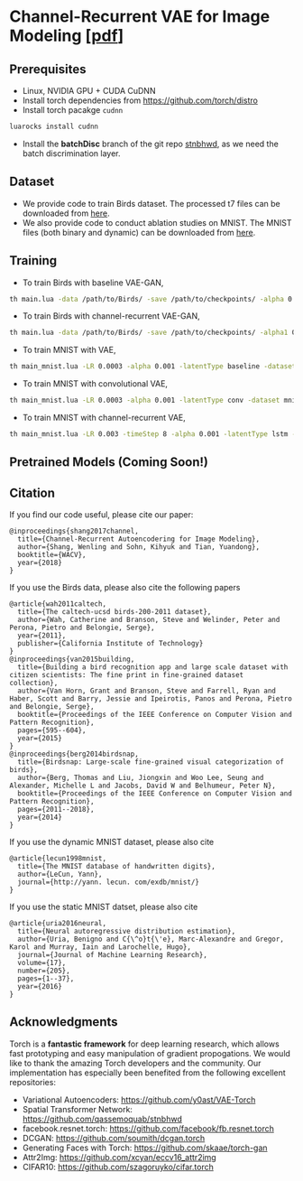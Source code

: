# Channel-Recurrent VAE for Image Modeling [[pdf](https://arxiv.org/pdf/1706.03729.pdf)]
## Prerequisites
  - Linux, NVIDIA GPU + CUDA CuDNN 
  - Install torch dependencies from https://github.com/torch/distro
  - Install torch pacakge `cudnn`
```bash
luarocks install cudnn
```
  - Install the **batchDisc** branch of the git repo [stnbhwd](https://github.com/qassemoquab/stnbhwd/tree/batchDisc), as we need the batch discrimination layer. 

## Dataset
  - We provide code to train Birds dataset. The processed t7 files can be downloaded from [here](https://surfdrive.surf.nl/files/index.php/s/MeQvGwtRGf3W6e8).
  - We also provide code to conduct ablation studies on MNIST. The MNIST files (both binary and dynamic) can be downloaded from [here](https://surfdrive.surf.nl/files/index.php/s/MeQvGwtRGf1W6e8).

## Training 
  - To train Birds with baseline VAE-GAN, 
```bash
th main.lua -data /path/to/Birds/ -save /path/to/checkpoints/ -alpha 0.0002 -beta 0.05 -LR 0.0003 -eps 1e-6 -mom 0.9 -step 60 -manualSeed 1196
``` 
  - To train Birds with channel-recurrent VAE-GAN,
```bash
th main.lua -data /path/to/Birds/ -save /path/to/checkpoints/ -alpha1 0.0003 -alpha2 0.0002 -beta 0.0125 -LR 0.0003 -kappa 0.02 -latentType lstm -eps 1e-6 -mom 0.9 -step 60 -manualSeed 96
```
  - To train MNIST with VAE, 
```bash
th main_mnist.lua -LR 0.0003 -alpha 0.001 -latentType baseline -dataset mnist_28x28 -baseChannels 32 -nEpochs 200 -eps 1e-5 -mom 0.1 -step 50 -save /path/to/save/ -dynamicMNIST /path/to/dynamics/mnist/ -binaryMNIST /path/to/binary/mnist/
```
  - To train MNIST with convolutional VAE, 
```bash
th main_mnist.lua -LR 0.0003 -alpha 0.001 -latentType conv -dataset mnist_28x28 -baseChannels 32 -nEpochs 200 -eps 1e-5 -mom 0.1 -step 50 -save /path/to/save/ -dynamicMNIST /path/to/dynamics/mnist/ -binaryMNIST /path/to/binary/mnist/
```
  - To train MNIST with channel-recurrent VAE,
```bash
th main_mnist.lua -LR 0.003 -timeStep 8 -alpha 0.001 -latentType lstm -dataset mnist_28x28 -baseChannels 32 -nEpochs 200 -eps 1e-5 -mom 0.1 -step 50 -save /path/to/save/ -dynamicMNIST /path/to/dynamics/mnist/ -binaryMNIST /path/to/binayr/mnist/
```

## Pretrained Models (Coming Soon!)


## Citation
If you find our code useful, please cite our paper:
```
@inproceedings{shang2017channel,
  title={Channel-Recurrent Autoencodering for Image Modeling},
  author={Shang, Wenling and Sohn, Kihyuk and Tian, Yuandong},
  booktitle={WACV},
  year={2018}
}
```
If you use the Birds data, please also cite the following papers
```
@article{wah2011caltech,
  title={The caltech-ucsd birds-200-2011 dataset},
  author={Wah, Catherine and Branson, Steve and Welinder, Peter and Perona, Pietro and Belongie, Serge},
  year={2011},
  publisher={California Institute of Technology}
}
@inproceedings{van2015building,
  title={Building a bird recognition app and large scale dataset with citizen scientists: The fine print in fine-grained dataset collection},
  author={Van Horn, Grant and Branson, Steve and Farrell, Ryan and Haber, Scott and Barry, Jessie and Ipeirotis, Panos and Perona, Pietro and Belongie, Serge},
  booktitle={Proceedings of the IEEE Conference on Computer Vision and Pattern Recognition},
  pages={595--604},
  year={2015}
}
@inproceedings{berg2014birdsnap,
  title={Birdsnap: Large-scale fine-grained visual categorization of birds},
  author={Berg, Thomas and Liu, Jiongxin and Woo Lee, Seung and Alexander, Michelle L and Jacobs, David W and Belhumeur, Peter N},
  booktitle={Proceedings of the IEEE Conference on Computer Vision and Pattern Recognition},
  pages={2011--2018},
  year={2014}
}
```
If you use the dynamic MNIST dataset, please also cite
```
@article{lecun1998mnist,
  title={The MNIST database of handwritten digits},
  author={LeCun, Yann},
  journal={http://yann. lecun. com/exdb/mnist/}
}
```
If you use the static MNIST datset, please also cite
```
@article{uria2016neural,
  title={Neural autoregressive distribution estimation},
  author={Uria, Benigno and C{\^o}t{\'e}, Marc-Alexandre and Gregor, Karol and Murray, Iain and Larochelle, Hugo},
  journal={Journal of Machine Learning Research},
  volume={17},
  number={205},
  pages={1--37},
  year={2016}
}
```

## Acknowledgments
Torch is a **fantastic framework** for deep learning research, which allows fast prototyping and easy manipulation of gradient propogations. We would like to thank the amazing Torch developers and the community. Our implementation has especially been benefited from the following excellent repositories:
 - Variational Autoencoders: https://github.com/y0ast/VAE-Torch
 - Spatial Transformer Network: https://github.com/qassemoquab/stnbhwd
 - facebook.resnet.torch: https://github.com/facebook/fb.resnet.torch
 - DCGAN: https://github.com/soumith/dcgan.torch
 - Generating Faces with Torch: https://github.com/skaae/torch-gan
 - Attr2Img: https://github.com/xcyan/eccv16_attr2img
 - CIFAR10: https://github.com/szagoruyko/cifar.torch  
